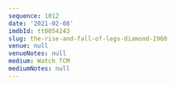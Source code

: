 ```yaml
---
sequence: 1012
date: '2021-02-08'
imdbId: tt0054243
slug: the-rise-and-fall-of-legs-diamond-1960
venue: null
venueNotes: null
medium: Watch TCM
mediumNotes: null
---
```


